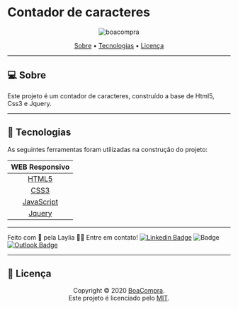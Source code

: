 <h1> Contador de caracteres</h1>
<p align="center">
  <img alt="boacompra" src="https://i.ibb.co/74vGJqb/contador-de-caractrer.png width="500px"/>
<p>

<p align="center">
 <a href="#computer-sobre">Sobre</a> •
 <a href="#hammer-tecnologias">Tecnologias</a> •
 <a href="#page_facing_up-licença">Licença</a>
</p>


---
## :computer: Sobre

Este projeto é um contador de caracteres, construído a base de Html5, Css3 e Jquery.

---
## :hammer: **Tecnologias**

As seguintes ferramentas foram utilizadas na construção do projeto:

<div align="center">

|WEB Responsivo								
|:---:												
|[HTML5](https://developer.mozilla.org/pt-BR/docs/Web/HTML/HTML5)	
|[CSS3](https://developer.mozilla.org/pt-BR/docs/Archive/CSS3)		
|[JavaScript](https://www.javascript.com/)
|[Jquery](https://jquery.com/)





</div>

---

Feito com 💚 pela Laylia 👋🏽 Entre em contato!
[![Linkedin Badge](https://img.shields.io/badge/-LayliaDhenyfer-blue?style=flat-square&logo=Linkedin&logoColor=white&link=https://www.linkedin.com/in/laylia-dhennyfe-74b119197/)](https://www.linkedin.com/in/laylia-dhenyfer-74b119197) 
![Badge](https://img.shields.io/github/followers/LayDhenyfer?label=SIGA%20ME&style=social)
[![Outlook Badge](https://img.shields.io/badge/-layliadhenyfer@outlook.com-D14836?style=flat-square&logo=gmail&logoColor=white&link=mailto:layliadhenyfer@outlook.com)](mailto:layliadhenyfer@outlook.com)

</div>

---
## :page_facing_up: **Licença**

<div align="center">

Copyright © 2020 [BoaCompra](https://github.com/LayDhenyfer).<br />
Este projeto é licenciado pelo [MIT](./LICENSE).

</div>
